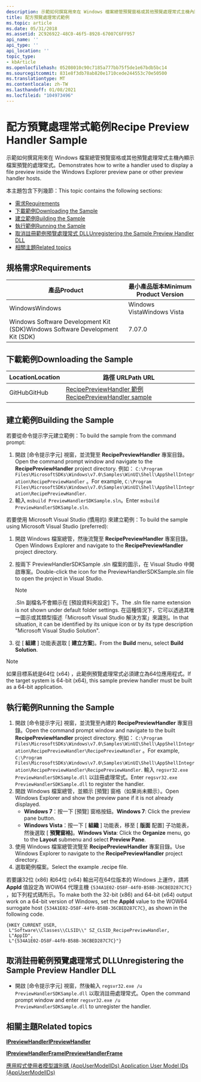 ```yaml
---
description: 示範如何撰寫用來在 Windows 檔案總管預覽窗格或其他預覽處理常式主機內顯示檔案預覽的處理常式。
title: 配方預覽處理常式範例
ms.topic: article
ms.date: 05/31/2018
ms.assetid: 2C926922-48C0-46f5-8928-67007C6FF957
api_name: ''
api_type: ''
api_location: ''
topic_type:
- kbArticle
ms.openlocfilehash: 05208010c90c7185a777bb75f5de1e67bdb5bc14
ms.sourcegitcommit: 831e8f3db78ab820e1710cede244553c70e50500
ms.translationtype: MT
ms.contentlocale: zh-TW
ms.lasthandoff: 01/08/2021
ms.locfileid: "104973496"
---
```

# <a name="recipe-preview-handler-sample"></a><span data-ttu-id="56371-103">配方預覽處理常式範例</span><span class="sxs-lookup"><span data-stu-id="56371-103">Recipe Preview Handler Sample</span></span>

<span data-ttu-id="56371-104">示範如何撰寫用來在 Windows 檔案總管預覽窗格或其他預覽處理常式主機內顯示檔案預覽的處理常式。</span><span class="sxs-lookup"><span data-stu-id="56371-104">Demonstrates how to write a handler used to display a file preview inside the Windows Explorer preview pane or other preview handler hosts.</span></span>

<span data-ttu-id="56371-105">本主題包含下列幾節：</span><span class="sxs-lookup"><span data-stu-id="56371-105">This topic contains the following sections:</span></span>

-   [<span data-ttu-id="56371-106">需求</span><span class="sxs-lookup"><span data-stu-id="56371-106">Requirements</span></span>](#requirements)
-   [<span data-ttu-id="56371-107">下載範例</span><span class="sxs-lookup"><span data-stu-id="56371-107">Downloading the Sample</span></span>](#downloading-the-sample)
-   [<span data-ttu-id="56371-108">建立範例</span><span class="sxs-lookup"><span data-stu-id="56371-108">Building the Sample</span></span>](#building-the-sample)
-   [<span data-ttu-id="56371-109">執行範例</span><span class="sxs-lookup"><span data-stu-id="56371-109">Running the Sample</span></span>](#running-the-sample)
-   [<span data-ttu-id="56371-110">取消註冊範例預覽處理常式 DLL</span><span class="sxs-lookup"><span data-stu-id="56371-110">Unregistering the Sample Preview Handler DLL</span></span>](#unregistering-the-sample-preview-handler-dll)
-   [<span data-ttu-id="56371-111">相關主題</span><span class="sxs-lookup"><span data-stu-id="56371-111">Related topics</span></span>](#related-topics)

## <a name="requirements"></a><span data-ttu-id="56371-112">規格需求</span><span class="sxs-lookup"><span data-stu-id="56371-112">Requirements</span></span>



| <span data-ttu-id="56371-113">產品</span><span class="sxs-lookup"><span data-stu-id="56371-113">Product</span></span>                                | <span data-ttu-id="56371-114">最小產品版本</span><span class="sxs-lookup"><span data-stu-id="56371-114">Minimum Product Version</span></span> |
|----------------------------------------|-------------------------|
| <span data-ttu-id="56371-115">Windows</span><span class="sxs-lookup"><span data-stu-id="56371-115">Windows</span></span>                                | <span data-ttu-id="56371-116">Windows Vista</span><span class="sxs-lookup"><span data-stu-id="56371-116">Windows Vista</span></span>           |
| <span data-ttu-id="56371-117">Windows Software Development Kit (SDK)</span><span class="sxs-lookup"><span data-stu-id="56371-117">Windows Software Development Kit (SDK)</span></span> | <span data-ttu-id="56371-118">7.0</span><span class="sxs-lookup"><span data-stu-id="56371-118">7.0</span></span>                     |



 

## <a name="downloading-the-sample"></a><span data-ttu-id="56371-119">下載範例</span><span class="sxs-lookup"><span data-stu-id="56371-119">Downloading the Sample</span></span>

| <span data-ttu-id="56371-120">Location</span><span class="sxs-lookup"><span data-stu-id="56371-120">Location</span></span>      | <span data-ttu-id="56371-121">路徑 URL</span><span class="sxs-lookup"><span data-stu-id="56371-121">Path URL</span></span>                                                                                             |
|---------------|------------------------------------------------------------------------------------------------------|
| <span data-ttu-id="56371-122">GitHub</span><span class="sxs-lookup"><span data-stu-id="56371-122">GitHub</span></span>  | [<span data-ttu-id="56371-123">RecipePreviewHandler 範例</span><span class="sxs-lookup"><span data-stu-id="56371-123">RecipePreviewHandler sample</span></span>](https://github.com/microsoft/Windows-classic-samples/tree/master/Samples/Win7Samples/winui/shell/appshellintegration/RecipePreviewHandler) |

## <a name="building-the-sample"></a><span data-ttu-id="56371-124">建立範例</span><span class="sxs-lookup"><span data-stu-id="56371-124">Building the Sample</span></span>

<span data-ttu-id="56371-125">若要從命令提示字元建立範例：</span><span class="sxs-lookup"><span data-stu-id="56371-125">To build the sample from the command prompt:</span></span>

1.  <span data-ttu-id="56371-126">開啟 [命令提示字元] 視窗，並流覽至 **RecipePreviewHandler** 專案目錄。</span><span class="sxs-lookup"><span data-stu-id="56371-126">Open the command prompt window and navigate to the **RecipePreviewHandler** project directory.</span></span> <span data-ttu-id="56371-127">例如： `C:\Program Files\MicrosoftSDKs\Windows\v7.0\Samples\WinUI\Shell\AppShellIntegration\RecipePreviewHandler` 。</span><span class="sxs-lookup"><span data-stu-id="56371-127">For example, `C:\Program Files\MicrosoftSDKs\Windows\v7.0\Samples\WinUI\Shell\AppShellIntegration\RecipePreviewHandler`.</span></span>
2.  <span data-ttu-id="56371-128">輸入 `msbuild PreviewHandlerSDKSample.sln`。</span><span class="sxs-lookup"><span data-stu-id="56371-128">Enter `msbuild PreviewHandlerSDKSample.sln`.</span></span>

<span data-ttu-id="56371-129">若要使用 Microsoft Visual Studio (慣用的) 來建立範例：</span><span class="sxs-lookup"><span data-stu-id="56371-129">To build the sample using Microsoft Visual Studio (preferred):</span></span>

1.  <span data-ttu-id="56371-130">開啟 Windows 檔案總管，然後流覽至 **RecipePreviewHandler** 專案目錄。</span><span class="sxs-lookup"><span data-stu-id="56371-130">Open Windows Explorer and navigate to the **RecipePreviewHandler** project directory.</span></span>
2.  <span data-ttu-id="56371-131">按兩下 PreviewHandlerSDKSample .sln 檔案的圖示，在 Visual Studio 中開啟專案。</span><span class="sxs-lookup"><span data-stu-id="56371-131">Double-click the icon for the PreviewHandlerSDKSample.sln file to open the project in Visual Studio.</span></span>
    > [!Note]  
    > <span data-ttu-id="56371-132">.Sln 副檔名不會顯示在 [預設資料夾設定] 下。</span><span class="sxs-lookup"><span data-stu-id="56371-132">The .sln file name extension is not shown under default folder settings.</span></span> <span data-ttu-id="56371-133">在這種情況下，它可以透過其唯一圖示或其類型描述「Microsoft Visual Studio 解決方案」來識別。</span><span class="sxs-lookup"><span data-stu-id="56371-133">In that situation, it can be identified by its unique icon or by its type description "Microsoft Visual Studio Solution".</span></span>

     

3.  <span data-ttu-id="56371-134">從 [ **組建** ] 功能表選取 [ **建立方案**]。</span><span class="sxs-lookup"><span data-stu-id="56371-134">From the **Build** menu, select **Build Solution**.</span></span>

> [!Note]  
> <span data-ttu-id="56371-135">如果目標系統是64位 (x64) ，此範例預覽處理常式必須建立為64位應用程式。</span><span class="sxs-lookup"><span data-stu-id="56371-135">If the target system is 64-bit (x64), this sample preview handler must be built as a 64-bit application.</span></span>

 

## <a name="running-the-sample"></a><span data-ttu-id="56371-136">執行範例</span><span class="sxs-lookup"><span data-stu-id="56371-136">Running the Sample</span></span>

1.  <span data-ttu-id="56371-137">開啟 [命令提示字元] 視窗，並流覽至內建的 **RecipePreviewHandler** 專案目錄。</span><span class="sxs-lookup"><span data-stu-id="56371-137">Open the command prompt window and navigate to the built **RecipePreviewHandler** project directory.</span></span> <span data-ttu-id="56371-138">例如： `C:\Program Files\MicrosoftSDKs\Windows\v7.0\Samples\WinUI\Shell\AppShellIntegration\RecipePreviewHandler\RecipePreviewHandler` 。</span><span class="sxs-lookup"><span data-stu-id="56371-138">For example, `C:\Program Files\MicrosoftSDKs\Windows\v7.0\Samples\WinUI\Shell\AppShellIntegration\RecipePreviewHandler\RecipePreviewHandler`.</span></span> <span data-ttu-id="56371-139">輸入 `regsvr32.exe PreviewHandlerSDKSample.dll` 以註冊處理常式。</span><span class="sxs-lookup"><span data-stu-id="56371-139">Enter `regsvr32.exe PreviewHandlerSDKSample.dll` to register the handler.</span></span>
2.  <span data-ttu-id="56371-140">開啟 Windows 檔案總管，並顯示 [預覽] 窗格（如果尚未顯示）。</span><span class="sxs-lookup"><span data-stu-id="56371-140">Open Windows Explorer and show the preview pane if it is not already displayed.</span></span>
    -   <span data-ttu-id="56371-141">**Windows 7**：按一下 [預覽] 窗格按鈕。</span><span class="sxs-lookup"><span data-stu-id="56371-141">**Windows 7**: Click the preview pane button.</span></span>
    -   <span data-ttu-id="56371-142">**Windows Vista**：按一下 [ **組織** ] 功能表，移至 [ **版面** 配置] 子功能表，然後選取 [ **預覽窗格]**。</span><span class="sxs-lookup"><span data-stu-id="56371-142">**Windows Vista**: Click the **Organize** menu, go to the **Layout** submenu and select **Preview Pane**.</span></span>
3.  <span data-ttu-id="56371-143">使用 Windows 檔案總管流覽至 **RecipePreviewHandler** 專案目錄。</span><span class="sxs-lookup"><span data-stu-id="56371-143">Use Windows Explorer to navigate to the **RecipePreviewHandler** project directory.</span></span>
4.  <span data-ttu-id="56371-144">選取範例檔案。</span><span class="sxs-lookup"><span data-stu-id="56371-144">Select the example .recipe file.</span></span>

<span data-ttu-id="56371-145">若要讓32位 (x86) 和64位 (x64) 輸出可在64位版本的 Windows 上運作，請將 **AppId** 值設定為 WOW64 代理主機 `{534A1E02-D58F-44f0-B58B-36CBED287C7C}` ，如下列程式碼所示。</span><span class="sxs-lookup"><span data-stu-id="56371-145">To make both the 32-bit (x86) and 64-bit (x64) output work on a 64-bit version of Windows, set the **AppId** value to the WOW64 surrogate host `{534A1E02-D58F-44f0-B58B-36CBED287C7C}`, as shown in the following code.</span></span>


```
{HKEY_CURRENT_USER,   
 L"Software\\Classes\\CLSID\\" SZ_CLSID_RecipePreviewHandler,
 L"AppID",
 L"{534A1E02-D58F-44f0-B58B-36CBED287C7C}"}
```



## <a name="unregistering-the-sample-preview-handler-dll"></a><span data-ttu-id="56371-146">取消註冊範例預覽處理常式 DLL</span><span class="sxs-lookup"><span data-stu-id="56371-146">Unregistering the Sample Preview Handler DLL</span></span>

-   <span data-ttu-id="56371-147">開啟 [命令提示字元] 視窗，然後輸入 `regsvr32.exe /u PreviewHandlerSDKSample.dll` 以取消註冊處理常式。</span><span class="sxs-lookup"><span data-stu-id="56371-147">Open the command prompt window and enter `regsvr32.exe /u PreviewHandlerSDKSample.dll` to unregister the handler.</span></span>

## <a name="related-topics"></a><span data-ttu-id="56371-148">相關主題</span><span class="sxs-lookup"><span data-stu-id="56371-148">Related topics</span></span>

<dl> <dt>

[<span data-ttu-id="56371-149">**IPreviewHandler**</span><span class="sxs-lookup"><span data-stu-id="56371-149">**IPreviewHandler**</span></span>](/windows/win32/api/shobjidl_core/nn-shobjidl_core-ipreviewhandler)
</dt> <dt>

[<span data-ttu-id="56371-150">**IPreviewHandlerFrame**</span><span class="sxs-lookup"><span data-stu-id="56371-150">**IPreviewHandlerFrame**</span></span>](/windows/win32/api/shobjidl_core/nn-shobjidl_core-ipreviewhandlerframe)
</dt> <dt>

[<span data-ttu-id="56371-151">應用程式使用者模型識別碼 (AppUserModelIDs) </span><span class="sxs-lookup"><span data-stu-id="56371-151">Application User Model IDs (AppUserModelIDs)</span></span>](appids.md)
</dt> </dl>

 

 
